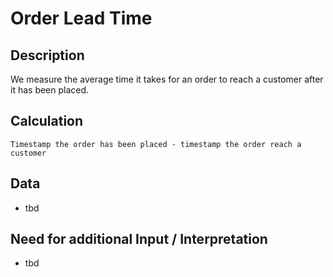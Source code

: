 # Order Lead Time

## Description
We measure the average time it takes for an order to reach a customer after it has been placed.

## Calculation
`Timestamp the order has been placed - timestamp the order reach a customer`

## Data
* tbd

## Need for additional Input / Interpretation
* tbd
